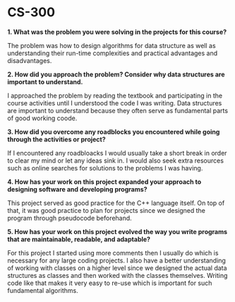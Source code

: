 # CS-300

**1. What was the problem you were solving in the projects for this course?**

The problem was how to design algorithms for data structure as well as understanding their run-time complexities and practical advantages and disadvantages.

**2. How did you approach the problem? Consider why data structures are important to understand.**

I approached the problem by reading the textbook and participating in the course activities until I understood the code I was writing. Data structures are important to understand because they often serve as fundamental parts of good working coode.

**3. How did you overcome any roadblocks you encountered while going through the activities or project?**

If I encountered any roadbloacks I would usually take a short break in order to clear my mind or let any ideas sink in. I would also seek extra resources such as online searches for solutions to the problems I was having.

**4. How has your work on this project expanded your approach to designing software and developing programs?**

This project served as good practice for the C++ language itself. On top of that, it was good practice to plan for projects since we designed the program through pseudocode beforehand.

**5. How has your work on this project evolved the way you write programs that are maintainable, readable, and adaptable?**

For this project I started using more comments then I usually do which is necessary for any large coding projects. I also have a better understanding of working with classes on a higher level since we designed the actual data structures as classes and then worked with the classes themselves. Writing code like that makes it very easy to re-use which is important for such fundamental algorithms.
